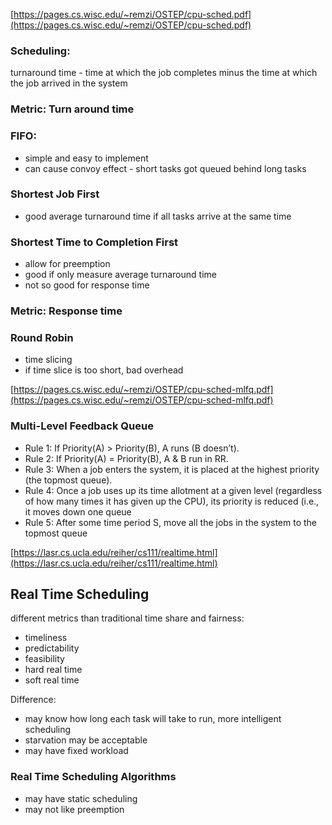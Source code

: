 [https://pages.cs.wisc.edu/~remzi/OSTEP/cpu-sched.pdf](https://pages.cs.wisc.edu/~remzi/OSTEP/cpu-sched.pdf)

### Scheduling:

turnaround time - time at which the job completes minus the time at which the job arrived in the system

### Metric: Turn around time

### FIFO:

- simple and easy to implement
- can cause convoy effect - short tasks got queued behind long tasks

### Shortest Job First

- good average turnaround time if all tasks arrive at the same time

### Shortest Time to Completion First

- allow for preemption
- good if only measure average turnaround time
- not so good for response time

### Metric: Response time

### Round Robin

- time slicing
- if time slice is too short, bad overhead

  

[https://pages.cs.wisc.edu/~remzi/OSTEP/cpu-sched-mlfq.pdf](https://pages.cs.wisc.edu/~remzi/OSTEP/cpu-sched-mlfq.pdf)

### Multi-Level Feedback Queue

- Rule 1: If Priority(A) > Priority(B), A runs (B doesn’t).
- Rule 2: If Priority(A) = Priority(B), A & B run in RR.
- Rule 3: When a job enters the system, it is placed at the highest priority (the topmost queue).
- Rule 4: Once a job uses up its time allotment at a given level (regardless of how many times it has given up the CPU), its priority is reduced (i.e., it moves down one queue
- Rule 5: After some time period S, move all the jobs in the system to the topmost queue

[https://lasr.cs.ucla.edu/reiher/cs111/realtime.html](https://lasr.cs.ucla.edu/reiher/cs111/realtime.html)

## Real Time Scheduling

different metrics than traditional time share and fairness:

- timeliness
- predictability
- feasibility
- hard real time
- soft real time

Difference:

- may know how long each task will take to run, more intelligent scheduling
- starvation may be acceptable
- may have fixed workload

### Real Time Scheduling Algorithms

- may have static scheduling
- may not like preemption